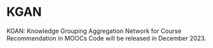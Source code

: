 # KGAN
KGAN:  Knowledge Grouping Aggregation Network for Course Recommendation in MOOCs
Code will be released in December 2023.
